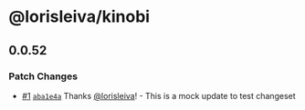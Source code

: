 # @lorisleiva/kinobi

## 0.0.52

### Patch Changes

- [#1](https://github.com/lorisleiva/kinobi/pull/1) [`aba1e4a`](https://github.com/lorisleiva/kinobi/commit/aba1e4a50e32db6325bde45335b9428c57bcbd4a) Thanks [@lorisleiva](https://github.com/lorisleiva)! - This is a mock update to test changeset
